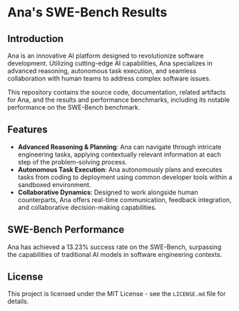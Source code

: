# Ana's SWE-Bench Results

## Introduction

Ana is an innovative AI platform designed to revolutionize software development. Utilizing cutting-edge AI capabilities, Ana specializes in advanced reasoning, autonomous task execution, and seamless collaboration with human teams to address complex software issues. 

This repository contains the source code, documentation, related artifacts for Ana, and the results and performance benchmarks, including its notable performance on the SWE-Bench benchmark.

## Features

- **Advanced Reasoning & Planning**: Ana can navigate through intricate engineering tasks, applying contextually relevant information at each step of the problem-solving process.
- **Autonomous Task Execution**: Ana autonomously plans and executes tasks from coding to deployment using common developer tools within a sandboxed environment.
- **Collaborative Dynamics**: Designed to work alongside human counterparts, Ana offers real-time communication, feedback integration, and collaborative decision-making capabilities.

## SWE-Bench Performance

Ana has achieved a 13.23% success rate on the SWE-Bench, surpassing the capabilities of traditional AI models in software engineering contexts.


## License

This project is licensed under the MIT License - see the `LICENSE.md` file for details.

